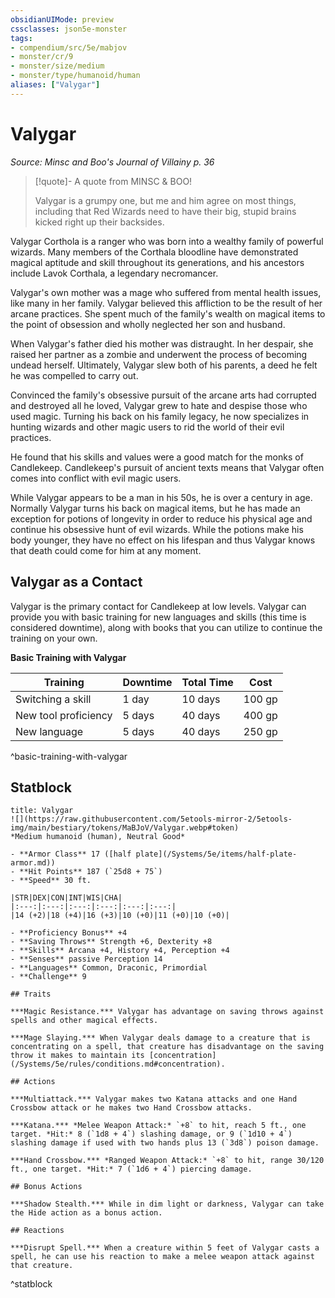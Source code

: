 ```yaml
---
obsidianUIMode: preview
cssclasses: json5e-monster
tags:
- compendium/src/5e/mabjov
- monster/cr/9
- monster/size/medium
- monster/type/humanoid/human
aliases: ["Valygar"]
---
```

# Valygar
*Source: Minsc and Boo's Journal of Villainy p. 36*  

> [!quote]- A quote from MINSC & BOO!  
> 
> Valygar is a grumpy one, but me and him agree on most things, including that Red Wizards need to have their big, stupid brains kicked right up their backsides.

Valygar Corthola is a ranger who was born into a wealthy family of powerful wizards. Many members of the Corthala bloodline have demonstrated magical aptitude and skill throughout its generations, and his ancestors include Lavok Corthala, a legendary necromancer.

Valygar's own mother was a mage who suffered from mental health issues, like many in her family. Valygar believed this affliction to be the result of her arcane practices. She spent much of the family's wealth on magical items to the point of obsession and wholly neglected her son and husband.

When Valygar's father died his mother was distraught. In her despair, she raised her partner as a zombie and underwent the process of becoming undead herself. Ultimately, Valygar slew both of his parents, a deed he felt he was compelled to carry out.

Convinced the family's obsessive pursuit of the arcane arts had corrupted and destroyed all he loved, Valygar grew to hate and despise those who used magic. Turning his back on his family legacy, he now specializes in hunting wizards and other magic users to rid the world of their evil practices.

He found that his skills and values were a good match for the monks of Candlekeep. Candlekeep's pursuit of ancient texts means that Valygar often comes into conflict with evil magic users.

While Valygar appears to be a man in his 50s, he is over a century in age. Normally Valygar turns his back on magical items, but he has made an exception for potions of longevity in order to reduce his physical age and continue his obsessive hunt of evil wizards. While the potions make his body younger, they have no effect on his lifespan and thus Valygar knows that death could come for him at any moment.

## Valygar as a Contact

Valygar is the primary contact for Candlekeep at low levels. Valygar can provide you with basic training for new languages and skills (this time is considered downtime), along with books that you can utilize to continue the training on your own.

**Basic Training with Valygar**

| Training | Downtime | Total Time | Cost |
|----------|----------|------------|------|
| Switching a skill | 1 day | 10 days | 100 gp |
| New tool proficiency | 5 days | 40 days | 400 gp |
| New language | 5 days | 40 days | 250 gp |
^basic-training-with-valygar

## Statblock

```ad-statblock
title: Valygar
![](https://raw.githubusercontent.com/5etools-mirror-2/5etools-img/main/bestiary/tokens/MaBJoV/Valygar.webp#token)
*Medium humanoid (human), Neutral Good*

- **Armor Class** 17 ([half plate](/Systems/5e/items/half-plate-armor.md))
- **Hit Points** 187 (`25d8 + 75`)
- **Speed** 30 ft.

|STR|DEX|CON|INT|WIS|CHA|
|:---:|:---:|:---:|:---:|:---:|:---:|
|14 (+2)|18 (+4)|16 (+3)|10 (+0)|11 (+0)|10 (+0)|

- **Proficiency Bonus** +4
- **Saving Throws** Strength +6, Dexterity +8
- **Skills** Arcana +4, History +4, Perception +4
- **Senses** passive Perception 14
- **Languages** Common, Draconic, Primordial
- **Challenge** 9

## Traits

***Magic Resistance.*** Valygar has advantage on saving throws against spells and other magical effects.

***Mage Slaying.*** When Valygar deals damage to a creature that is concentrating on a spell, that creature has disadvantage on the saving throw it makes to maintain its [concentration](/Systems/5e/rules/conditions.md#concentration).

## Actions

***Multiattack.*** Valygar makes two Katana attacks and one Hand Crossbow attack or he makes two Hand Crossbow attacks.

***Katana.*** *Melee Weapon Attack:* `+8` to hit, reach 5 ft., one target. *Hit:* 8 (`1d8 + 4`) slashing damage, or 9 (`1d10 + 4`) slashing damage if used with two hands plus 13 (`3d8`) poison damage.

***Hand Crossbow.*** *Ranged Weapon Attack:* `+8` to hit, range 30/120 ft., one target. *Hit:* 7 (`1d6 + 4`) piercing damage.

## Bonus Actions

***Shadow Stealth.*** While in dim light or darkness, Valygar can take the Hide action as a bonus action.

## Reactions

***Disrupt Spell.*** When a creature within 5 feet of Valygar casts a spell, he can use his reaction to make a melee weapon attack against that creature.
```
^statblock